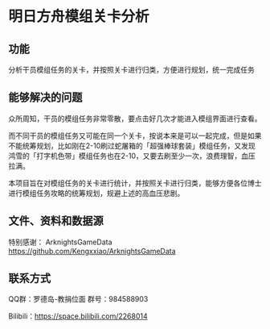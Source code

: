 # 明日方舟模组关卡分析
## 功能
分析干员模组任务的关卡，并按照关卡进行归类，方便进行规划，统一完成任务


## 能够解决的问题
众所周知，干员的模组任务非常零散，要点击好几次才能进入模组界面进行查看。

而不同干员的模组任务又可能在同一个关卡，按说本来是可以一起完成，但是如果不能统筹规划，比如刚在2-10刷过蛇屠箱的「超强棒球套装」模组任务，又发现鸿雪的「打字机色带」模组任务也在2-10，又要去刷至少一次，浪费理智，血压拉满。

本项目旨在对模组任务的关卡进行统计，并按照关卡进行归类，能够方便各位博士进行模组任务攻略的统筹规划，规避上述的高血压悲剧。

## 文件、资料和数据源
特别感谢：
ArknightsGameData https://github.com/Kengxxiao/ArknightsGameData

## 联系方式
QQ群：罗德岛-教捐位面 群号：984588903

Bilibili：https://space.bilibili.com/2268014
